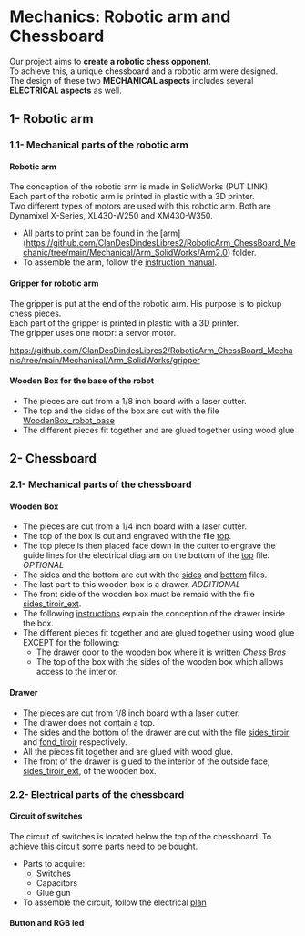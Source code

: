 # Mechanics: Robotic arm and Chessboard
Our project aims to **create a robotic chess opponent**. <br> To achieve this, a unique chessboard and a robotic arm were designed. <br> The design of these two **MECHANICAL aspects** includes several **ELECTRICAL aspects** as well.

## 1- Robotic arm
### 1.1- Mechanical parts of the robotic arm
#### Robotic arm
The conception of the robotic arm is made in SolidWorks (PUT LINK). <br>
Each part of the robotic arm is printed in plastic with a 3D printer. <br>
Two different types of motors are used with this robotic arm. Both are Dynamixel X-Series, XL430-W250 and XM430-W350.
* All parts to print can be found in the [arm] (https://github.com/ClanDesDindesLibres2/RoboticArm_ChessBoard_Mechanic/tree/main/Mechanical/Arm_SolidWorks/Arm2.0) folder.
* To assemble the arm, follow the [instruction manual](https://github.com/ClanDesDindesLibres2/RoboticArm_ChessBoard_Mechanic/blob/main/Mechanical/Assembly_manual/Assembly%20manual.pdf).
#### Gripper for robotic arm
The gripper is put at the end of the robotic arm. His purpose is to pickup chess pieces. <br>
Each part of the gripper is printed in plastic with a 3D printer. <br>
The gripper uses one motor: a servor motor.

https://github.com/ClanDesDindesLibres2/RoboticArm_ChessBoard_Mechanic/tree/main/Mechanical/Arm_SolidWorks/gripper
#### Wooden Box for the base of the robot
* The pieces are cut from a 1/8 inch board with a laser cutter.
* The top and the sides of the box are cut with the file [WoodenBox_robot_base](https://github.com/ClanDesDindesLibres2/RoboticArm_ChessBoard_Mechanic/blob/main/Mechanical/WoodenBox/WoodenBox_robot_base.svg)
* The different pieces fit together and are glued together using wood glue 

## 2- Chessboard
### 2.1- Mechanical parts of the chessboard
#### Wooden Box
* The pieces are cut from a 1/4 inch board with a laser cutter.
* The top of the box is cut and engraved with the file [top](https://github.com/ClanDesDindesLibres2/RoboticArm_ChessBoard_Mechanic/blob/main/Mechanical/WoodenBox/top.svg).
* The top piece is then placed face down in the cutter to engrave the guide lines for the electrical diagram on the bottom of the [top](https://github.com/ClanDesDindesLibres2/RoboticArm_ChessBoard_Mechanic/blob/main/Mechanical/WoodenBox/top.svg) file. *OPTIONAL*
* The sides and the bottom are cut with the [sides](https://github.com/ClanDesDindesLibres2/RoboticArm_ChessBoard_Mechanic/blob/main/Mechanical/WoodenBox/sides.svg)  and [bottom](https://github.com/ClanDesDindesLibres2/RoboticArm_ChessBoard_Mechanic/blob/main/Mechanical/WoodenBox/bottom.svg)  files.
* The last part to this wooden box is a drawer. *ADDITIONAL*
* The front side of the wooden box must be remaid with the file [sides_tiroir_ext](https://github.com/ClanDesDindesLibres2/RoboticArm_ChessBoard_Mechanic/blob/main/Mechanical/WoodenBox/sides_tiroir_ext.svg).
* The following [instructions](https://github.com/ClanDesDindesLibres2/RoboticArm_ChessBoard_Mechanic/blob/main/README.md#drawer) explain the conception of the drawer inside the box.
* The different pieces fit together and are glued together using wood glue EXCEPT for the following:
   * The drawer door to the wooden box where it is written *Chess Bras*
   * The top of the box with the sides of the wooden box which allows access to the interior.
#### Drawer
* The pieces are cut from 1/8 inch board with a laser cutter.
* The drawer does not contain a top.
* The sides and the bottom of the drawer are cut with the file [sides_tiroir](https://github.com/ClanDesDindesLibres2/RoboticArm_ChessBoard_Mechanic/blob/main/Mechanical/WoodenBox/sides_tiroir.svg) and [fond_tiroir](https://github.com/ClanDesDindesLibres2/RoboticArm_ChessBoard_Mechanic/blob/main/Mechanical/WoodenBox/fond_tiroir.svg) respectively.
* All the pieces fit together and are glued with wood glue.
* The front of the drawer is glued to the interior of the outside face, [sides_tiroir_ext](https://github.com/ClanDesDindesLibres2/RoboticArm_ChessBoard_Mechanic/blob/main/Mechanical/WoodenBox/sides_tiroir_ext.svg), of the wooden box. 

### 2.2- Electrical parts of the chessboard
#### Circuit of switches
The circuit of switches is located below the top of the chessboard. To achieve this circuit some parts need to be bought.
* Parts to acquire:
  * Switches
  * Capacitors
  * Glue gun
* To assemble the circuit, follow the electrical [plan](https://github.com/ClanDesDindesLibres2/RoboticArm_ChessBoard_Mechanic/blob/main/Electrical/Board/Circuit_switches.ms14)
#### Button and RGB led
